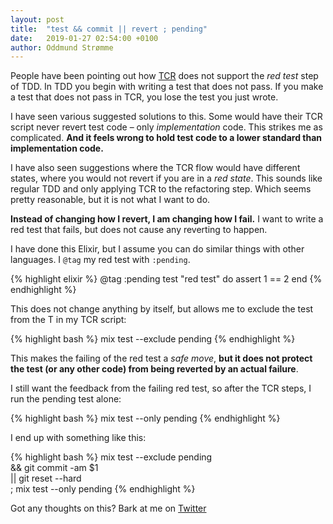 ```yaml
---
layout: post
title:  "test && commit || revert ; pending"
date:   2019-01-27 02:54:00 +0100
author: Oddmund Strømme
---
```


People have been pointing out how [TCR][tcr] does not support the _red test_ step of TDD. In TDD you begin with writing a test that does not pass. If you make a test that does not pass in TCR, you lose the test you just wrote.

I have seen various suggested solutions to this. Some would have their TCR script never revert test code – only _implementation_ code. This strikes me as complicated.  **And it feels wrong to hold test code to a lower standard than implementation code.**

I have also seen suggestions where the TCR flow would have different states, where you would not revert if you are in a _red state_. This sounds like regular TDD and only applying TCR to the refactoring step. Which seems pretty reasonable, but it is not what I want to do.

**Instead of changing how I revert, I am changing how I fail.** I want to write a red test that fails, but does not cause any reverting to happen.

I have done this Elixir, but I assume you can do similar things with other languages. I `@tag` my red test with `:pending`.

{% highlight elixir %}
@tag :pending
test "red test" do
  assert 1 == 2
end
{% endhighlight %}

This does not change anything by itself, but allows me to exclude the test from the T in my TCR script:

{% highlight bash %}
mix test --exclude pending
{% endhighlight %}

This makes the failing of the red test a _safe move_, **but it does not protect the test (or any other code) from being reverted by an actual failure**.

I still want the feedback from the failing red test, so after the TCR steps, I run the pending test alone:

{% highlight bash %}
mix test --only pending
{% endhighlight %}

I end up with something like this:

{% highlight bash %}
mix test --exclude pending \
&& git commit -am $1 \
|| git reset --hard \
; mix test --only pending
{% endhighlight %}

Got any thoughts on this? Bark at me on [Twitter](https://twitter.com/jraregris)

[tcr]: https://medium.com/@kentbeck_7670/test-commit-revert-870bbd756864